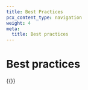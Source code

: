 ```yaml
---
title: Best Practices
pcx_content_type: navigation
weight: 4
meta:
  title: Best practices
---
```


# Best practices

{{<directory-listing>}}
